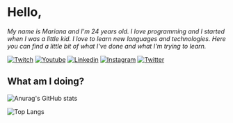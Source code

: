 # Hello,

*My name is Mariana and I'm 24 years old. I love programming and I started when I was a little kid. I love to learn new languages and technologies. Here you can find a little bit of what I've done and what I'm trying to learn.*

[![Twitch](https://img.shields.io/badge/Twitch-9146FF?style=for-the-badge&logo=twitch&logoColor=white)](https://www.twitch.tv/detonagirl)
[![Youtube](https://img.shields.io/badge/YouTube-FF0000?style=for-the-badge&logo=youtube&logoColor=white)](https://www.twitch.tv/detonagirl)
[![Linkedin](https://img.shields.io/badge/LinkedIn-0077B5?style=for-the-badge&logo=linkedin&logoColor=white)](https://www.linkedin.com/in/carvalhomarianat/)
[![Instagram](https://img.shields.io/badge/Instagram-E4405F?style=for-the-badge&logo=instagram&logoColor=white)](https://www.instagram.com/detonagirl/)
[![Twitter](https://img.shields.io/badge/Twitter-1DA1F2?style=for-the-badge&logo=twitter&logoColor=white)](https://twitter.com/detonagirl)

## What am I doing?

![Anurag's GitHub stats](https://github-readme-stats.vercel.app/api?username=detonagirl&show_icons=true&theme=tokyonight&count_private=true&hide_border=true&hide_title=true)

![Top Langs](https://github-readme-stats.vercel.app/api/top-langs/?username=detonagirl&layout=compact&theme=tokyonight&hide_border=true&hide_title=true)


